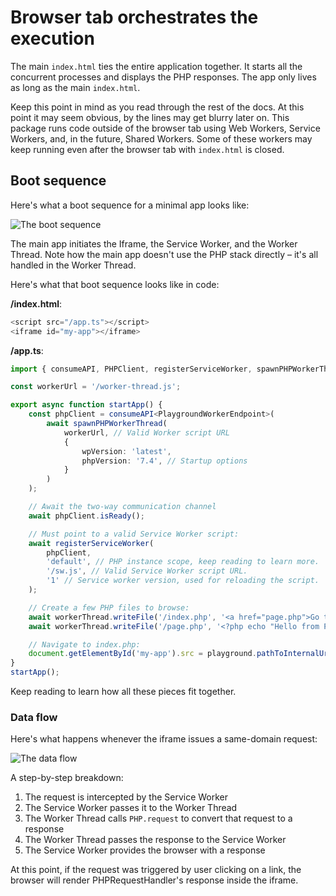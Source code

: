 # Browser tab orchestrates the execution

The main `index.html` ties the entire application together. It starts all the concurrent processes and displays the PHP responses. The app only lives as long as the main `index.html`.

Keep this point in mind as you read through the rest of the docs. At this point it may seem obvious, by the lines may get blurry later on. This package runs code outside of the browser tab using Web Workers, Service Workers, and, in the future, Shared Workers. Some of these workers may keep running even after the browser tab with `index.html` is closed.

## Boot sequence

Here's what a boot sequence for a minimal app looks like:

![The boot sequence](https://github.com/WordPress/wordpress-playground/blob/trunk/packages/docs/site/static/img/boot-sequence.png)

The main app initiates the Iframe, the Service Worker, and the Worker Thread. Note how the main app doesn't use the PHP stack directly – it's all handled in the Worker Thread.

Here's what that boot sequence looks like in code:

**/index.html**:

```js
<script src="/app.ts"></script>
<iframe id="my-app"></iframe>
```

**/app.ts**:

```ts
import { consumeAPI, PHPClient, registerServiceWorker, spawnPHPWorkerThread } from '@php-wasm/web';

const workerUrl = '/worker-thread.js';

export async function startApp() {
	const phpClient = consumeAPI<PlaygroundWorkerEndpoint>(
		await spawnPHPWorkerThread(
			workerUrl, // Valid Worker script URL
			{
				wpVersion: 'latest',
				phpVersion: '7.4', // Startup options
			}
		)
	);

	// Await the two-way communication channel
	await phpClient.isReady();

	// Must point to a valid Service Worker script:
	await registerServiceWorker(
		phpClient,
		'default', // PHP instance scope, keep reading to learn more.
		'/sw.js', // Valid Service Worker script URL.
		'1' // Service worker version, used for reloading the script.
	);

	// Create a few PHP files to browse:
	await workerThread.writeFile('/index.php', '<a href="page.php">Go to page.php</a>');
	await workerThread.writeFile('/page.php', '<?php echo "Hello from PHP!"; ?>');

	// Navigate to index.php:
	document.getElementById('my-app').src = playground.pathToInternalUrl('/index.php');
}
startApp();
```

Keep reading to learn how all these pieces fit together.

### Data flow

Here's what happens whenever the iframe issues a same-domain request:

![The data flow](https://raw.githubusercontent.com/wordpress/wordpress-playground/trunk/pages/data-flow.png)

A step-by-step breakdown:

1.  The request is intercepted by the Service Worker
2.  The Service Worker passes it to the Worker Thread
3.  The Worker Thread calls `PHP.request` to convert that request to a response
4.  The Worker Thread passes the response to the Service Worker
5.  The Service Worker provides the browser with a response

At this point, if the request was triggered by user clicking on a link, the browser will render PHPRequestHandler's response inside the iframe.
